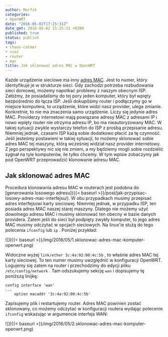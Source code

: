 ```yaml
---
author: Morfik
categories:
- OpenWRT
date: "2016-05-02T17:25:31Z"
date_gmt: 2016-05-02 15:25:31 +0200
published: true
status: publish
tags:
- chaos-calmer
- sieć
- router
- mac
title: Jak sklonować adres MAC w OpenWRT
---
```


Każde urządzenie sieciowe ma inny [adres MAC](https://pl.wikipedia.org/wiki/Adres_MAC). Jest to
numer, który identyfikuje je w strukturze sieci. Gdy zachodzi potrzeba rozbudowania sieci domowej,
możemy napotkać problemy z naszym obecnym ISP. Załóżmy, że posiadaliśmy do tej pory jeden komputer,
który był wpięty bezpośrednio do łącza ISP. Jeśli dokupiliśmy router i podłączymy go w miejsce
komputera, to urządzenie, które widzi nasz provider, ulega zmianie. Konkretnie, to nie ma znaczenia
samo urządzenie. Liczy się jedynie adres MAC. Providerzy internetowi mają powiązane adresy MAC z
adresami IP i nowo wpięty router nie otrzyma adresu IP, bo ma nieautoryzowany MAC. W takiej sytuacji
zwykle wystarczy telefon do ISP z prośbą przepisanie adresu. Niemniej jednak, czasami ISP każą sobie
dodatkowo płacić za tę czynność. Jeśli jesteśmy postawieni w takiej sytuacji, to możemy sklonować
sobie adres MAC tej maszyny, którą wcześniej widział nasz provider internetowy. Z jego perspektywy
nic się nie zmieni, a my będziemy mogli sobie rozdzielić sygnał na tyle komputerów, ile tylko
chcemy. W tym wpisie zobaczymy jak pod OpenWRT przeprowadzić klonowanie adresu MAC.

<!--more-->
## Jak sklonować adres MAC

Procedura klonowania adresu MAC w routerach jest podobna do [generowania losowego
adresu]({{< baseurl >}}/post/jak-przypisac-losowy-adres-mac-interfejsu/). W obu przypadkach musimy
przepisać adres interfejsowi karty sieciowej. Niemniej jednak, w przypadku ISP, ten posiada adres
MAC naszej starej maszyny. Dlatego nie możemy użyć dowolnego adresu MAC i musimy sklonować ten
obecny w bazie danych providera. Zatem jeśli do sieci był podpięty zwykły komputer, to jego adres
MAC musimy odczytać w opcjach sieciowych. Na linux'ie służą do tego polecenia `ifconfig` lub `ip` .
Poniżej przykład:

![]({{< baseurl >}}/img/2016/05/1.sklonowac-adres-mac-komputer-openwrt.png)

Widoczne wyżej `link/ether 3c:4a:92:00:4c:5b` , to właśnie adres MAC tej karty sieciowej. To ten
numer musimy uwzględnić w konfiguracji OpenWRT. Logujemy się zatem na router i przechodzimy do
edycji pliku `/etc/config/network` . Tam odszukujemy sekcję `wan` i dopisujemy tę poniższą linijkę:

    config interface 'wan'
    ...
        option macaddr '3c:4a:92:00:4c:5b'

Zapisujemy plik i restartujemy router. Adres MAC powinien zostać sklonowany, co możemy odczytać w
konfiguracji routera wydając polecenie `ifconfig` wskazując w argumencie interfejs WAN:

![]({{< baseurl >}}/img/2016/05/2.sklonowac-adres-mac-komputer-openwrt.png)
